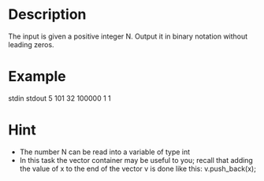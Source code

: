# Description

The input is given a positive integer N. Output it in binary notation without leading zeros.

# Example

stdin       stdout
5           101
32          100000
1           1

# Hint

- The number N can be read into a variable of type int
- In this task the vector container may be useful to you; recall that adding the value of x to the end of the vector v is done like this: v.push_back(x);

